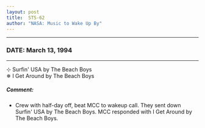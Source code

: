 ```yaml
---
layout: post
title:  STS-62
author: "NASA: Music to Wake Up By"
---
```


----
### DATE: March 13, 1994
----
⊹ Surfin' USA by The Beach Boys  &nbsp;<br />✵ I Get Around by The Beach Boys

##### Comment:
* Crew with half-day off, beat MCC to wakeup call. They sent down Surfin' USA by The Beach Boys. MCC responded with I Get Around by The Beach Boys.

